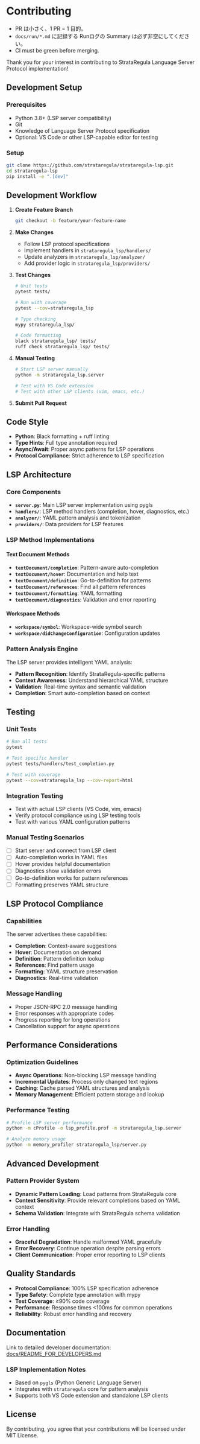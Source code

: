 # Contributing

- PR は小さく、1 PR = 1 目的。
- `docs/run/*.md` に記録する Runログの Summary は必ず非空にしてください。
- CI must be green before merging.

Thank you for your interest in contributing to StrataRegula Language Server Protocol implementation!

## Development Setup

### Prerequisites
- Python 3.8+ (LSP server compatibility)
- Git
- Knowledge of Language Server Protocol specification
- Optional: VS Code or other LSP-capable editor for testing

### Setup
```bash
git clone https://github.com/strataregula/strataregula-lsp.git
cd strataregula-lsp
pip install -e ".[dev]"
```

## Development Workflow

1. **Create Feature Branch**
   ```bash
   git checkout -b feature/your-feature-name
   ```

2. **Make Changes**
   - Follow LSP protocol specifications
   - Implement handlers in `strataregula_lsp/handlers/`
   - Update analyzers in `strataregula_lsp/analyzer/`
   - Add provider logic in `strataregula_lsp/providers/`

3. **Test Changes**
   ```bash
   # Unit tests
   pytest tests/
   
   # Run with coverage
   pytest --cov=strataregula_lsp
   
   # Type checking
   mypy strataregula_lsp/
   
   # Code formatting
   black strataregula_lsp/ tests/
   ruff check strataregula_lsp/ tests/
   ```

4. **Manual Testing**
   ```bash
   # Start LSP server manually
   python -m strataregula_lsp.server
   
   # Test with VS Code extension
   # Test with other LSP clients (vim, emacs, etc.)
   ```

5. **Submit Pull Request**

## Code Style

- **Python**: Black formatting + ruff linting
- **Type Hints**: Full type annotation required
- **Async/Await**: Proper async patterns for LSP operations
- **Protocol Compliance**: Strict adherence to LSP specification

## LSP Architecture

### Core Components
- **`server.py`**: Main LSP server implementation using pygls
- **`handlers/`**: LSP method handlers (completion, hover, diagnostics, etc.)
- **`analyzer/`**: YAML pattern analysis and tokenization
- **`providers/`**: Data providers for LSP features

### LSP Method Implementations

#### Text Document Methods
- **`textDocument/completion`**: Pattern-aware auto-completion
- **`textDocument/hover`**: Documentation and help text
- **`textDocument/definition`**: Go-to-definition for patterns
- **`textDocument/references`**: Find all pattern references
- **`textDocument/formatting`**: YAML formatting
- **`textDocument/diagnostics`**: Validation and error reporting

#### Workspace Methods
- **`workspace/symbol`**: Workspace-wide symbol search
- **`workspace/didChangeConfiguration`**: Configuration updates

### Pattern Analysis Engine

The LSP server provides intelligent YAML analysis:
- **Pattern Recognition**: Identify StrataRegula-specific patterns
- **Context Awareness**: Understand hierarchical YAML structure
- **Validation**: Real-time syntax and semantic validation
- **Completion**: Smart auto-completion based on context

## Testing

### Unit Tests
```bash
# Run all tests
pytest

# Test specific handler
pytest tests/handlers/test_completion.py

# Test with coverage
pytest --cov=strataregula_lsp --cov-report=html
```

### Integration Testing
- Test with actual LSP clients (VS Code, vim, emacs)
- Verify protocol compliance using LSP testing tools
- Test with various YAML configuration patterns

### Manual Testing Scenarios
- [ ] Start server and connect from LSP client
- [ ] Auto-completion works in YAML files
- [ ] Hover provides helpful documentation
- [ ] Diagnostics show validation errors
- [ ] Go-to-definition works for pattern references
- [ ] Formatting preserves YAML structure

## LSP Protocol Compliance

### Capabilities
The server advertises these capabilities:
- **Completion**: Context-aware suggestions
- **Hover**: Documentation on demand
- **Definition**: Pattern definition lookup
- **References**: Find pattern usage
- **Formatting**: YAML structure preservation
- **Diagnostics**: Real-time validation

### Message Handling
- Proper JSON-RPC 2.0 message handling
- Error responses with appropriate codes
- Progress reporting for long operations
- Cancellation support for async operations

## Performance Considerations

### Optimization Guidelines
- **Async Operations**: Non-blocking LSP message handling
- **Incremental Updates**: Process only changed text regions
- **Caching**: Cache parsed YAML structures and analysis
- **Memory Management**: Efficient pattern storage and lookup

### Performance Testing
```bash
# Profile LSP server performance
python -m cProfile -o lsp_profile.prof -m strataregula_lsp.server

# Analyze memory usage
python -m memory_profiler strataregula_lsp/server.py
```

## Advanced Development

### Pattern Provider System
- **Dynamic Pattern Loading**: Load patterns from StrataRegula core
- **Context Sensitivity**: Provide relevant completions based on YAML context
- **Schema Validation**: Integrate with StrataRegula schema validation

### Error Handling
- **Graceful Degradation**: Handle malformed YAML gracefully
- **Error Recovery**: Continue operation despite parsing errors
- **Client Communication**: Proper error reporting to LSP clients

## Quality Standards

- **Protocol Compliance**: 100% LSP specification adherence
- **Type Safety**: Complete type annotation with mypy
- **Test Coverage**: ≥90% code coverage
- **Performance**: Response times <100ms for common operations
- **Reliability**: Robust error handling and recovery

## Documentation

Link to detailed developer documentation: [docs/README_FOR_DEVELOPERS.md](docs/README_FOR_DEVELOPERS.md)

### LSP Implementation Notes
- Based on `pygls` (Python Generic Language Server)
- Integrates with `strataregula` core for pattern analysis
- Supports both VS Code extension and standalone LSP clients

## License

By contributing, you agree that your contributions will be licensed under MIT License.
